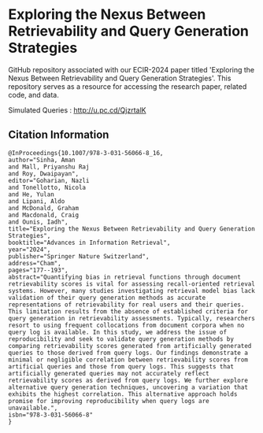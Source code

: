 # Exploring the Nexus Between Retrievability and Query Generation Strategies


GitHub repository associated with our ECIR-2024 paper titled 'Exploring the Nexus Between Retrievability and Query Generation Strategies'. This repository serves as a resource for accessing the research paper, related code, and data.

Simulated Queries : http://u.pc.cd/QjzrtalK

## Citation Information
```
@InProceedings{10.1007/978-3-031-56066-8_16,
author="Sinha, Aman
and Mall, Priyanshu Raj
and Roy, Dwaipayan",
editor="Goharian, Nazli
and Tonellotto, Nicola
and He, Yulan
and Lipani, Aldo
and McDonald, Graham
and Macdonald, Craig
and Ounis, Iadh",
title="Exploring the Nexus Between Retrievability and Query Generation Strategies",
booktitle="Advances in Information Retrieval",
year="2024",
publisher="Springer Nature Switzerland",
address="Cham",
pages="177--193",
abstract="Quantifying bias in retrieval functions through document retrievability scores is vital for assessing recall-oriented retrieval systems. However, many studies investigating retrieval model bias lack validation of their query generation methods as accurate representations of retrievability for real users and their queries. This limitation results from the absence of established criteria for query generation in retrievability assessments. Typically, researchers resort to using frequent collocations from document corpora when no query log is available. In this study, we address the issue of reproducibility and seek to validate query generation methods by comparing retrievability scores generated from artificially generated queries to those derived from query logs. Our findings demonstrate a minimal or negligible correlation between retrievability scores from artificial queries and those from query logs. This suggests that artificially generated queries may not accurately reflect retrievability scores as derived from query logs. We further explore alternative query generation techniques, uncovering a variation that exhibits the highest correlation. This alternative approach holds promise for improving reproducibility when query logs are unavailable.",
isbn="978-3-031-56066-8"
}

```
